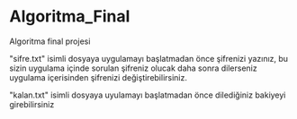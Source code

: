 # Algoritma_Final
Algoritma final projesi


"sifre.txt" isimli dosyaya uygulamayı başlatmadan önce şifrenizi yazınız,
bu sizin uygulama içinde sorulan şifreniz olucak daha sonra dilerseniz uygulama içerisinden şifrenizi değiştirebilirsiniz.

"kalan.txt" isimli dosyaya uyulamayı başlatmadan önce dilediğiniz bakiyeyi girebilirsiniz
